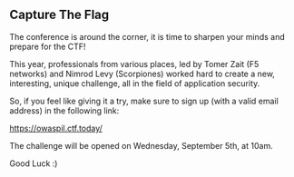 ---
---

## Capture The Flag


The conference is around the corner, it is time to sharpen your minds and prepare for the CTF!


This year, professionals from various places, led by Tomer Zait (F5 networks) and Nimrod Levy (Scorpiones) worked hard to create a new, interesting, unique challenge, all in the field of application security.


So, if you feel like giving it a try, make sure to sign up (with a valid email address) in the following link:

https://owaspil.ctf.today/


The challenge will be opened on Wednesday, September 5th, at 10am.


Good Luck :)


